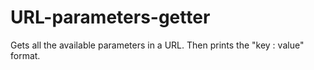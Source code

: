 # URL-parameters-getter
Gets all the available parameters in a URL. Then prints the "key : value" format. 
